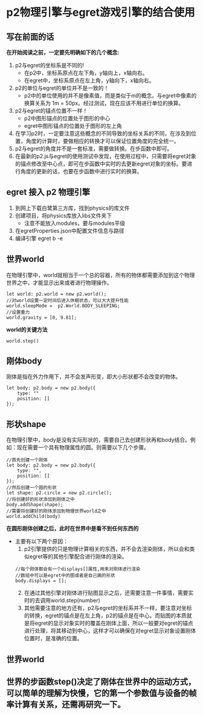 # p2物理引擎与egret游戏引擎的结合使用
## 写在前面的话
**在开始阅读之前，一定要先明确如下的几个概念:**
1. p2与egret的坐标系是不同的!
   - 在p2中，坐标系原点在左下角，y轴向上，x轴向右。
   - 在egret中，坐标系原点在左上角，y轴向下，x轴向右。
2. p2的单位与egret的单位并不是一致的！
   - p2中的单位使用的并不是像素值，而是类似于m的概念。与egret中像素的换算关系为 1m = 50px。经过测试，现在应该不用进行单位的换算。
3. p2与egret的锚点位置不一样！
   - p2中图形锚点的位置处于图形的中心
   - egret中图形锚点的位置处于图形的左上角
4. 在学习p2时，一定要注意这些概念的不同导致的坐标关系的不同，在涉及到位置，角度的计算时，要做相应的转换才可以保证位置角度的完全统一。
5. p2与egret的角度并不是一套标准，需要做转换。在步函数中即可。
6. 在最新的p2.js与egret的使用测试中发现，在使用过程中，只需要将egret对象的锚点修改至中心点，即可在步函数中实时的去更新egret对象的坐标。要进行角度的更新的话，也要在步函数中进行实时的换算。
## egret 接入 p2 物理引擎
1. 到网上下载白鹭第三方库，找到physics的库文件
2. 创建项目，将physics库放入libs文件夹下
   - 注意不能放入modules，要与modules平级
3. 在egretProperties.json中配置文件信息与路径
4. 编译引擎 egret b -e
## 世界world
在物理引擎中，world就相当于一个总的容器，所有的物体都需要添加到这个物理世界之中，才能显示出来或者进行物理操作。
```
let world: p2.world = new p2.world();
//对world设置一定时间后进入休眠状态，可以大大提升性能
world.sleepMode =  p2.World.BODY_SLEEPING;
//设置重力
world.gravity = [0, 9.81];
```
**world的关键方法**
```
world.step()
```
## 刚体body
刚体是指在外力作用下，并不会发声形变，即大小形状都不会改变的物体。
```
let body: p2.body = new p2.body({
    type: ""
    position: []
});
```
## 形状shape
在物理引擎中，body是没有实际形状的，需要自己去创建形状再和body结合。例如：现在需要一个具有物理属性的圆。则需要以下几个步骤。
```
//首先创建一个刚体
let body: p2.body = new p2.body({
    type: "",
    position: []
});
//然后创建一个圆的形状
let shape: p2.circle = new p2.circle();
//将创建好的形状添加到刚体之中
body.addShape(shape);
//需要将创建好的刚体添加到物理世界world之中
world.addChild(body)
```
**在圆形刚体创建之后，此时在世界中是看不到任何东西的**
- 主要有以下两个原因：
   1. p2引擎提供的只是物理计算相关的东西，并不会去渲染刚体，所以会和类似egret等的其他引擎配合进行刚体的渲染。
   ```
   //每个刚体都会有一个displays[]属性,用来对刚体进行渲染
   //数组中可以是egret中的图或者是自己画的形状
   body.displays = [];
   ```
   2. 在通过其他引擎对刚体进行贴图显示之后，还需要注意一件事情，需要实时的去调用world.step(number)
   3. 其他需要注意的地方还有，p2与egret的坐标系并不一样，要注意对坐标的转换，egret的锚点是在左上角，p2的锚点是在中心。而贴图的本质就是将egret的显示对象实时的覆盖在刚体上面，所以一般要对egret的锚点进行处理，将其移动到中心，这样才可以确保在对egret显示对象设置刚体位置时，是准确的位置。
## 世界world
世界的步函数step()决定了刚体在世界中的运动方式，可以简单的理解为快慢，它的第一个参数值与设备的帧率计算有关系，还需再研究一下。
---